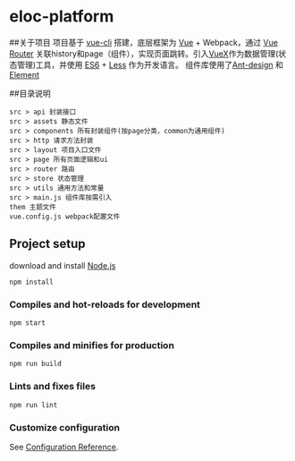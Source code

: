# eloc-platform

##关于项目
项目基于 [vue-cli](https://cli.vuejs.org/zh/guide/) 搭建，底层框架为 [Vue](https://cn.vuejs.org/) + Webpack，通过 [Vue Router](https://router.vuejs.org/zh/) 关联history和page（组件），实现页面跳转。引入[VueX](https://vuex.vuejs.org/)作为数据管理(状态管理)工具，并使用 [ES6](http://es6.ruanyifeng.com/) + [Less](http://lesscss.cn/) 作为开发语言。
组件库使用了[Ant-design](https://www.antdv.com/docs/vue/introduce-cn/) 和 [Element](https://element.eleme.cn/#/zh-CN/component/installation)


##目录说明
```
src > api 封装接口
src > assets 静态文件
src > components 所有封装组件(按page分类，common为通用组件)
src > http 请求方法封装
src > layout 项目入口文件
src > page 所有页面逻辑和ui
src > router 路由
src > store 状态管理
src > utils 通用方法和常量
src > main.js 组件库按需引入
them 主题文件
vue.config.js webpack配置文件
```

## Project setup
download and install [Node.js](http://nodejs.cn/)
```
npm install
```

### Compiles and hot-reloads for development
```
npm start
```

### Compiles and minifies for production
```
npm run build
```

### Lints and fixes files
```
npm run lint
```

### Customize configuration
See [Configuration Reference](https://cli.vuejs.org/config/).
